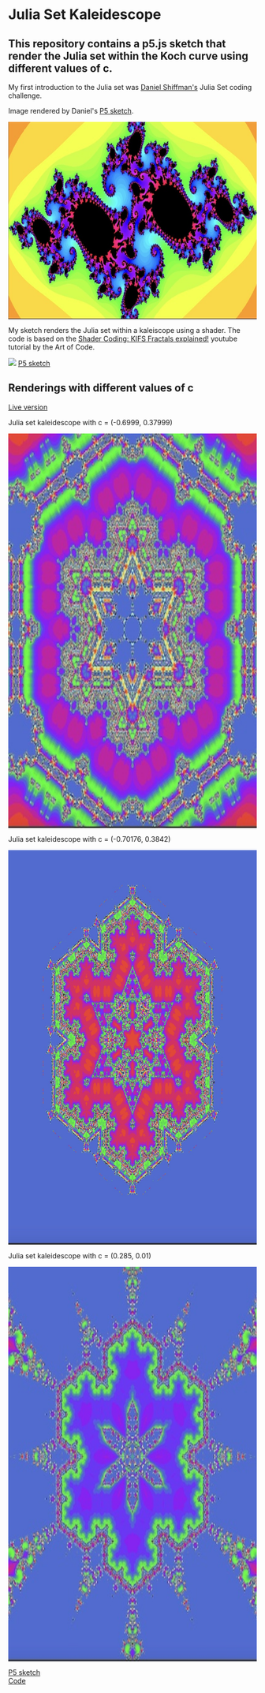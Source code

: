 # Julia Set Kaleidescope

## This repository contains a p5.js sketch that render the Julia set within the Koch curve using different values of c.

My first introduction to the Julia set was <a href="https://thecodingtrain.com/challenges/22-julia-set">Daniel Shiffman's</a> Julia Set coding challenge.  

Image rendered by Daniel's [P5 sketch](https://editor.p5js.org/codingtrain/sketches/G6qbMmaI).

<img class="img" src="assets/ct_julia_set.jpg" alt="Julia set kaleidescope" style=" display: block;
    margin-left: auto;
    margin-right: auto;" width="800" height="400">

My sketch renders the Julia set within a kaleiscope using a shader.  The code is based on the 
[Shader Coding: KIFS Fractals explained!](https://www.youtube.com/watch?v=il_Qg9AqQkE) youtube tutorial by the Art of Code.

![](julia.gif)
[P5 sketch](https://editor.p5js.org/kfahn/sketches/Zlzw2yIOL)


## Renderings with different values of c

[Live version](https://kfahn22.github.io/julia_kaleidescope/)

Julia set kaleidescope with c = (-0.6999, 0.37999)    

<img class="img" src="assets/julia1.jpg" alt="Julia set kaleidescope" style=" display: block;
    margin-left: auto;
    margin-right: auto;" width="800" height="800">

Julia set kaleidescope with c = (-0.70176, 0.3842)    

<img class="img" src="assets/julia2.jpg" alt="Julia set kaleidescope" style=" display: block;
    margin-left: auto;
    margin-right: auto;" width="800" height="800">

Julia set kaleidescope with c = (0.285, 0.01)    

<img class="img" src="assets/julia3.jpg" alt="Julia set kaleidescope" style=" display: block;
    margin-left: auto;
    margin-right: auto;" width="800" height="800">

[P5 sketch](https://editor.p5js.org/kfahn/sketches/ujLsCeNRb)  
[Code](https://github.com/kfahn22/julia_kaleidescope/tree/main/julia_set)
